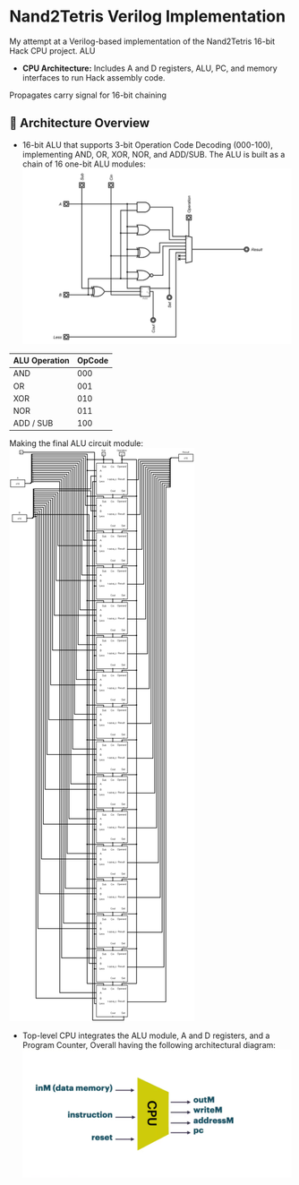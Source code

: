 # Nand2Tetris Verilog Implementation

My attempt at a Verilog-based implementation of the Nand2Tetris 16-bit Hack CPU project.
ALU 
- **CPU Architecture:** Includes A and D registers, ALU, PC, and memory interfaces to run Hack assembly code.

Propagates carry signal for 16-bit chaining

## 📐 Architecture Overview
  - 16-bit ALU that supports 3-bit Operation Code Decoding (000-100), implementing AND, OR, XOR, NOR, and ADD/SUB. The ALU is built as a chain of 16 one-bit ALU modules: ![1bit ALU circuit](<02.ALU/1-bit ALU.png>)

  | ALU Operation | OpCode |
  |---------------|--------|
  | AND           | 000    |
  | OR            | 001    |
  | XOR           | 010    |
  | NOR           | 011    |
  | ADD / SUB     | 100    |
  
  Making the final ALU circuit module: ![16bit ALU circuit](<02.ALU/16bitALU.png>)
  - Top-level CPU integrates the ALU module, A and D registers, and a Program Counter, Overall having the following architectural diagram:  ![CPU diagram](<05.CPU\CPU.png>)